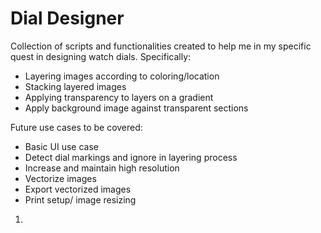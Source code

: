 # Dial Designer

Collection of scripts and functionalities created to help me in my specific quest in designing watch dials. Specifically:

- Layering images according to coloring/location
- Stacking layered images
- Applying transparency to layers on a gradient
- Apply background image against transparent sections

Future use cases to be covered:
- Basic UI use case
- Detect dial markings and ignore in layering process
- Increase and maintain high resolution
- Vectorize images
- Export vectorized images
- Print setup/ image resizing 

1. 